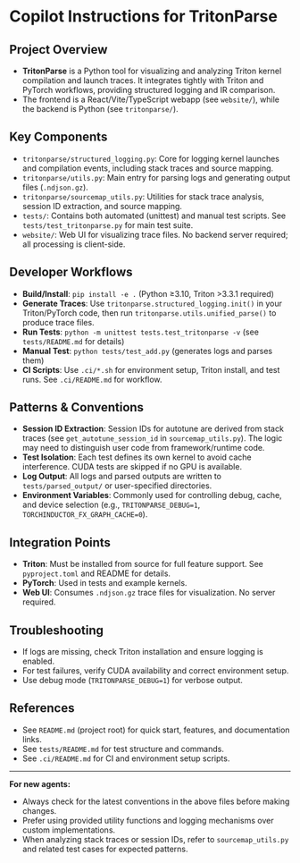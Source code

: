 # Copilot Instructions for TritonParse

## Project Overview
- **TritonParse** is a Python tool for visualizing and analyzing Triton kernel compilation and launch traces. It integrates tightly with Triton and PyTorch workflows, providing structured logging and IR comparison.
- The frontend is a React/Vite/TypeScript webapp (see `website/`), while the backend is Python (see `tritonparse/`).

## Key Components
- `tritonparse/structured_logging.py`: Core for logging kernel launches and compilation events, including stack traces and source mapping.
- `tritonparse/utils.py`: Main entry for parsing logs and generating output files (`.ndjson.gz`).
- `tritonparse/sourcemap_utils.py`: Utilities for stack trace analysis, session ID extraction, and source mapping.
- `tests/`: Contains both automated (unittest) and manual test scripts. See `tests/test_tritonparse.py` for main test suite.
- `website/`: Web UI for visualizing trace files. No backend server required; all processing is client-side.

## Developer Workflows
- **Build/Install**: `pip install -e .` (Python ≥3.10, Triton >3.3.1 required)
- **Generate Traces**: Use `tritonparse.structured_logging.init()` in your Triton/PyTorch code, then run `tritonparse.utils.unified_parse()` to produce trace files.
- **Run Tests**: `python -m unittest tests.test_tritonparse -v` (see `tests/README.md` for details)
- **Manual Test**: `python tests/test_add.py` (generates logs and parses them)
- **CI Scripts**: Use `.ci/*.sh` for environment setup, Triton install, and test runs. See `.ci/README.md` for workflow.

## Patterns & Conventions
- **Session ID Extraction**: Session IDs for autotune are derived from stack traces (see `get_autotune_session_id` in `sourcemap_utils.py`). The logic may need to distinguish user code from framework/runtime code.
- **Test Isolation**: Each test defines its own kernel to avoid cache interference. CUDA tests are skipped if no GPU is available.
- **Log Output**: All logs and parsed outputs are written to `tests/parsed_output/` or user-specified directories.
- **Environment Variables**: Commonly used for controlling debug, cache, and device selection (e.g., `TRITONPARSE_DEBUG=1`, `TORCHINDUCTOR_FX_GRAPH_CACHE=0`).

## Integration Points
- **Triton**: Must be installed from source for full feature support. See `pyproject.toml` and README for details.
- **PyTorch**: Used in tests and example kernels.
- **Web UI**: Consumes `.ndjson.gz` trace files for visualization. No server required.

## Troubleshooting
- If logs are missing, check Triton installation and ensure logging is enabled.
- For test failures, verify CUDA availability and correct environment setup.
- Use debug mode (`TRITONPARSE_DEBUG=1`) for verbose output.

## References
- See `README.md` (project root) for quick start, features, and documentation links.
- See `tests/README.md` for test structure and commands.
- See `.ci/README.md` for CI and environment setup scripts.

---

**For new agents:**
- Always check for the latest conventions in the above files before making changes.
- Prefer using provided utility functions and logging mechanisms over custom implementations.
- When analyzing stack traces or session IDs, refer to `sourcemap_utils.py` and related test cases for expected patterns.
